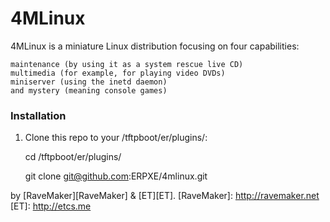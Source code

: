 4MLinux
=======

4MLinux is a miniature Linux distribution focusing on four capabilities:

	maintenance (by using it as a system rescue live CD)
	multimedia (for example, for playing video DVDs)
	miniserver (using the inetd daemon)
	and mystery (meaning console games)

### Installation

1. Clone this repo to your /tftpboot/er/plugins/:

	cd /tftpboot/er/plugins/
	
	git clone git@github.com:ERPXE/4mlinux.git

by [RaveMaker][RaveMaker] & [ET][ET].
[RaveMaker]: http://ravemaker.net
[ET]: http://etcs.me
